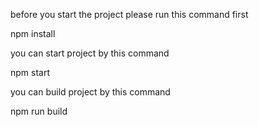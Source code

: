before you start the project please run this command first

npm install

you can start project by this command
 
npm start

you can build project by this command

npm run build

